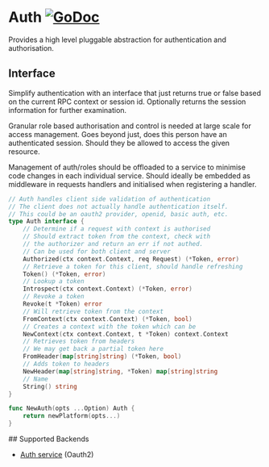# Auth [![GoDoc](https://godoc.org/github.com/micro/go-os?status.svg)](https://godoc.org/github.com/micro/go-os/auth)

Provides a high level pluggable abstraction for authentication and authorisation.

## Interface

Simplify authentication with an interface that just returns true or 
false based on the current RPC context or session id. Optionally 
returns the session information for further examination.

Granular role based authorisation and control is needed at large scale 
for access management. Goes beyond just, does this person have an 
authenticated session. Should they be allowed to access the given 
resource.

Management of auth/roles should be offloaded to a service to minimise code changes 
in each individual service. Should ideally be embedded as middleware in requests handlers 
and initialised when registering a handler.

```go
// Auth handles client side validation of authentication
// The client does not actually handle authentication itself.
// This could be an oauth2 provider, openid, basic auth, etc.
type Auth interface {
	// Determine if a request with context is authorised
	// Should extract token from the context, check with
	// the authorizer and return an err if not authed.
	// Can be used for both client and server
	Authorized(ctx context.Context, req Request) (*Token, error)
	// Retrieve a token for this client, should handle refreshing
	Token() (*Token, error)
	// Lookup a token
	Introspect(ctx context.Context) (*Token, error)
	// Revoke a token
	Revoke(t *Token) error
	// Will retrieve token from the context
	FromContext(ctx context.Context) (*Token, bool)
	// Creates a context with the token which can be
	NewContext(ctx context.Context, t *Token) context.Context
	// Retrieves token from headers
	// We may get back a partial token here
	FromHeader(map[string]string) (*Token, bool)
	// Adds token to headers
	NewHeader(map[string]string, *Token) map[string]string
	// Name
	String() string
}

func NewAuth(opts ...Option) Auth {
	return newPlatform(opts...)
}
```

## Supported Backends

- [Auth service](https://github.com/micro/auth-srv) (Oauth2)
